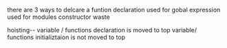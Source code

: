 there are 3 ways to delcare a funtion
      declaration used for gobal
      expression used for  modules
      constructor waste
      
hoisting--
 variable / functions  declaration is moved to top
 variable/ functions  initializtaion is not  moved to top   